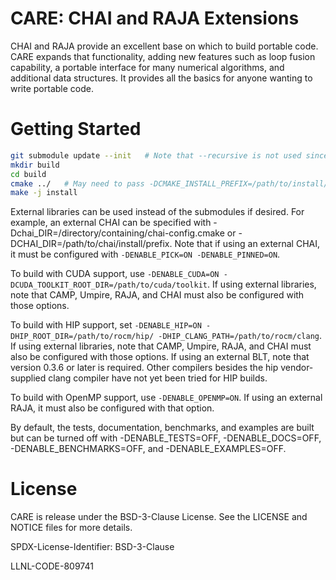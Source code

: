 [comment]: # (#################################################################)
[comment]: # (Copyright 2020-24, Lawrence Livermore National Security, LLC)
[comment]: # (and CARE project contributors. See the CARE LICENSE file for)
[comment]: # (details.)
[comment]: #
[comment]: # (# SPDX-License-Identifier: BSD-3-Clause)
[comment]: # (#################################################################)

CARE: CHAI and RAJA Extensions
===============================
CHAI and RAJA provide an excellent base on which to build portable code. CARE expands that functionality, adding new features such as loop fusion capability, a portable interface for many numerical algorithms, and additional data structures. It provides all the basics for anyone wanting to write portable code.

Getting Started
===============
```bash
git submodule update --init   # Note that --recursive is not used since all the dependencies are at the top level
mkdir build
cd build
cmake ../   # May need to pass -DCMAKE_INSTALL_PREFIX=/path/to/install/in if the next instruction fails
make -j install
```

External libraries can be used instead of the submodules if desired. For example, an external CHAI can be specified with -Dchai_DIR=/directory/containing/chai-config.cmake or -DCHAI_DIR=/path/to/chai/install/prefix. Note that if using an external CHAI, it must be configured with `-DENABLE_PICK=ON -DENABLE_PINNED=ON`.

To build with CUDA support, use `-DENABLE_CUDA=ON -DCUDA_TOOLKIT_ROOT_DIR=/path/to/cuda/toolkit`. If using external libraries, note that CAMP, Umpire, RAJA, and CHAI must also be configured with those options.
 
To build with HIP support, set `-DENABLE_HIP=ON -DHIP_ROOT_DIR=/path/to/rocm/hip/ -DHIP_CLANG_PATH=/path/to/rocm/clang`. If using external libraries, note that CAMP, Umpire, RAJA, and CHAI must also be configured with those options. If using an external BLT, note that version 0.3.6 or later is required. Other compilers besides the hip vendor-supplied clang compiler have not yet been tried for HIP builds.
 
To build with OpenMP support, use `-DENABLE_OPENMP=ON`. If using an external RAJA, it must also be configured with that option.

By default, the tests, documentation, benchmarks, and examples are built but can be turned off with -DENABLE_TESTS=OFF, -DENABLE_DOCS=OFF, -DENABLE_BENCHMARKS=OFF, and -DENABLE_EXAMPLES=OFF.

License
=======
CARE is release under the BSD-3-Clause License. See the LICENSE and NOTICE files for more details.

SPDX-License-Identifier: BSD-3-Clause

LLNL-CODE-809741
